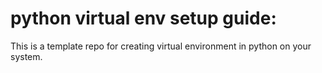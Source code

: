 # python virtual env setup guide:
This is a template repo for creating virtual environment in python on your system.
